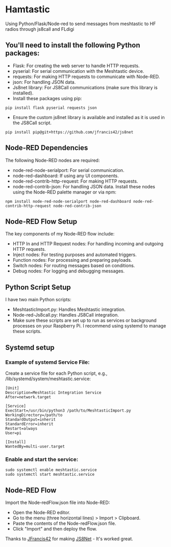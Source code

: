 # Hamtastic
Using Python/Flask/Node-red to send messages from meshtastic to HF radios through js8call and FLdigi

## You'll need to install the following Python packages:

- Flask: For creating the web server to handle HTTP requests.
- pyserial: For serial communication with the Meshtastic device.
- requests: For making HTTP requests to communicate with Node-RED.
- json: For handling JSON data.
- Js8net library: For JS8Call communications (make sure this library is installed).
- Install these packages using pip:

```
pip install flask pyserial requests json
```
- Ensure the custom js8net library is available and installed as it is used in the JS8Call script.
```
pip install pip@git+https://github.com/jfrancis42/js8net
```

## Node-RED Dependencies
The following Node-RED nodes are required:

- node-red-node-serialport: For serial communication.
- node-red-dashboard: If using any UI components.
- node-red-contrib-http-request: For making HTTP requests.
- node-red-contrib-json: For handling JSON data.
Install these nodes using the Node-RED palette manager or via npm:

```
npm install node-red-node-serialport node-red-dashboard node-red-contrib-http-request node-red-contrib-json
```

## Node-RED Flow Setup
The key components of my Node-RED flow include:

- HTTP In and HTTP Request nodes: For handling incoming and outgoing HTTP requests.
- Inject nodes: For testing purposes and automated triggers.
- Function nodes: For processing and preparing payloads.
- Switch nodes: For routing messages based on conditions.
- Debug nodes: For logging and debugging messages.

## Python Script Setup
I have two main Python scripts:
- MeshtasticImport.py: Handles Meshtastic integration.
- Node-red-Js8call.py: Handles JS8Call integration.
- Make sure these scripts are set up to run as services or background processes on your Raspberry Pi. I recommend using systemd to manage these scripts.

## Systemd setup
### Example of systemd Service File:
Create a service file for each Python script, e.g., /lib/systemd/system/meshtastic.service:

```
[Unit]
Description=Meshtastic Integration Service
After=network.target

[Service]
ExecStart=/usr/bin/python3 /path/to/MeshtasticImport.py
WorkingDirectory=/path/to
StandardOutput=inherit
StandardError=inherit
Restart=always
User=pi

[Install]
WantedBy=multi-user.target
```
### Enable and start the service:

```
sudo systemctl enable meshtastic.service
sudo systemctl start meshtastic.service
```

## Node-RED Flow
Import the Node-redFlow.json file into Node-RED:

- Open the Node-RED editor.
- Go to the menu (three horizontal lines) > Import > Clipboard.
- Paste the contents of the Node-redFlow.json file.
- Click "Import" and then deploy the flow.

Thanks to [JFrancis42](https://github.com/jfrancis42) for making [JS8Net](https://github.com/jfrancis42/js8net) - It's worked great. 
